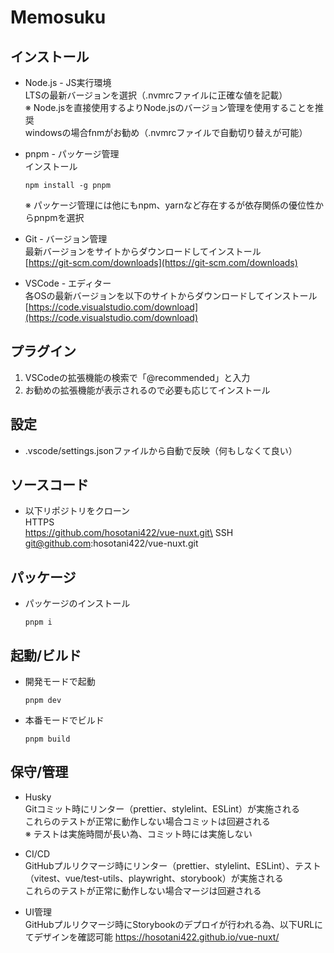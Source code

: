 # Memosuku

## インストール

- Node.js - JS実行環境\
  LTSの最新バージョンを選択（.nvmrcファイルに正確な値を記載）\
  ※ Node.jsを直接使用するよりNode.jsのバージョン管理を使用することを推奨\
  windowsの場合fnmがお勧め（.nvmrcファイルで自動切り替えが可能）

- pnpm - パッケージ管理\
  インストール

  ```
  npm install -g pnpm
  ```

  ※ パッケージ管理には他にもnpm、yarnなど存在するが依存関係の優位性からpnpmを選択

- Git - バージョン管理\
  最新バージョンをサイトからダウンロードしてインストール\
  [https://git-scm.com/downloads](https://git-scm.com/downloads)

- VSCode - エディター\
  各OSの最新バージョンを以下のサイトからダウンロードしてインストール
  [https://code.visualstudio.com/download](https://code.visualstudio.com/download)

## プラグイン

1. VSCodeの拡張機能の検索で「@recommended」と入力
2. お勧めの拡張機能が表示されるので必要も応じてインストール

## 設定

- .vscode/settings.jsonファイルから自動で反映（何もしなくて良い）

## ソースコード

- 以下リポジトリをクローン\
  HTTPS\
  https://github.com/hosotani422/vue-nuxt.git\
  SSH\
  git@github.com:hosotani422/vue-nuxt.git

## パッケージ

- パッケージのインストール

  ```
  pnpm i
  ```

## 起動/ビルド

- 開発モードで起動

  ```
  pnpm dev
  ```

- 本番モードでビルド

  ```
  pnpm build
  ```

## 保守/管理

- Husky\
  Gitコミット時にリンター（prettier、stylelint、ESLint）が実施される\
  これらのテストが正常に動作しない場合コミットは回避される\
  ※ テストは実施時間が長い為、コミット時には実施しない

- CI/CD\
  GitHubプルリクマージ時にリンター（prettier、stylelint、ESLint）、テスト（vitest、vue/test-utils、playwright、storybook）が実施される\
  これらのテストが正常に動作しない場合マージは回避される

- UI管理\
  GitHubプルリクマージ時にStorybookのデプロイが行われる為、以下URLにてデザインを確認可能
  https://hosotani422.github.io/vue-nuxt/
